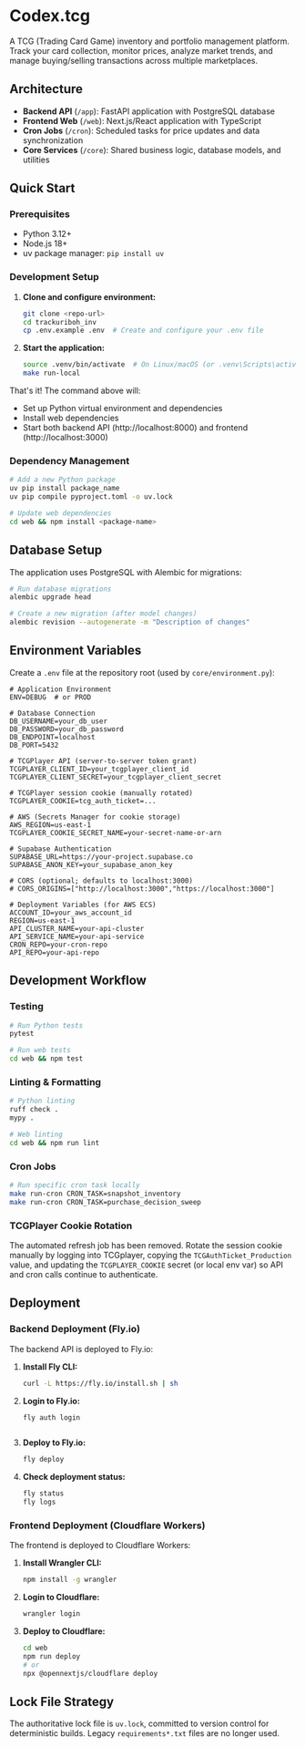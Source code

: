 # Codex.tcg

A TCG (Trading Card Game) inventory and portfolio management platform. Track your card collection, monitor prices, analyze market trends, and manage buying/selling transactions across multiple marketplaces.

## Architecture

- **Backend API** (`/app`): FastAPI application with PostgreSQL database
- **Frontend Web** (`/web`): Next.js/React application with TypeScript
- **Cron Jobs** (`/cron`): Scheduled tasks for price updates and data synchronization
- **Core Services** (`/core`): Shared business logic, database models, and utilities

## Quick Start

### Prerequisites

- Python 3.12+
- Node.js 18+
- uv package manager: `pip install uv`

### Development Setup

1. **Clone and configure environment:**

   ```bash
   git clone <repo-url>
   cd trackuriboh_inv
   cp .env.example .env  # Create and configure your .env file
   ```

2. **Start the application:**
   ```bash
   source .venv/bin/activate  # On Linux/macOS (or .venv\Scripts\activate on Windows)
   make run-local
   ```

That's it! The command above will:

- Set up Python virtual environment and dependencies
- Install web dependencies
- Start both backend API (http://localhost:8000) and frontend (http://localhost:3000)

### Dependency Management

```bash
# Add a new Python package
uv pip install package_name
uv pip compile pyproject.toml -o uv.lock

# Update web dependencies
cd web && npm install <package-name>
```

## Database Setup

The application uses PostgreSQL with Alembic for migrations:

```bash
# Run database migrations
alembic upgrade head

# Create a new migration (after model changes)
alembic revision --autogenerate -m "Description of changes"
```

## Environment Variables

Create a `.env` file at the repository root (used by `core/environment.py`):

```env
# Application Environment
ENV=DEBUG  # or PROD

# Database Connection
DB_USERNAME=your_db_user
DB_PASSWORD=your_db_password
DB_ENDPOINT=localhost
DB_PORT=5432

# TCGPlayer API (server-to-server token grant)
TCGPLAYER_CLIENT_ID=your_tcgplayer_client_id
TCGPLAYER_CLIENT_SECRET=your_tcgplayer_client_secret

# TCGPlayer session cookie (manually rotated)
TCGPLAYER_COOKIE=tcg_auth_ticket=...

# AWS (Secrets Manager for cookie storage)
AWS_REGION=us-east-1
TCGPLAYER_COOKIE_SECRET_NAME=your-secret-name-or-arn

# Supabase Authentication
SUPABASE_URL=https://your-project.supabase.co
SUPABASE_ANON_KEY=your_supabase_anon_key

# CORS (optional; defaults to localhost:3000)
# CORS_ORIGINS=["http://localhost:3000","https://localhost:3000"]

# Deployment Variables (for AWS ECS)
ACCOUNT_ID=your_aws_account_id
REGION=us-east-1
API_CLUSTER_NAME=your-api-cluster
API_SERVICE_NAME=your-api-service
CRON_REPO=your-cron-repo
API_REPO=your-api-repo
```

## Development Workflow

### Testing

```bash
# Run Python tests
pytest

# Run web tests
cd web && npm test
```

### Linting & Formatting

```bash
# Python linting
ruff check .
mypy .

# Web linting
cd web && npm run lint
```

### Cron Jobs

```bash
# Run specific cron task locally
make run-cron CRON_TASK=snapshot_inventory
make run-cron CRON_TASK=purchase_decision_sweep
```

### TCGPlayer Cookie Rotation

The automated refresh job has been removed. Rotate the session cookie manually by logging into TCGplayer, copying the `TCGAuthTicket_Production` value, and updating the `TCGPLAYER_COOKIE` secret (or local env var) so API and cron calls continue to authenticate.

## Deployment

### Backend Deployment (Fly.io)

The backend API is deployed to Fly.io:

1. **Install Fly CLI:**

   ```bash
   curl -L https://fly.io/install.sh | sh
   ```

2. **Login to Fly.io:**

   ```bash
   fly auth login
   ```

   ```

   ```

3. **Deploy to Fly.io:**

   ```bash
   fly deploy
   ```

4. **Check deployment status:**
   ```bash
   fly status
   fly logs
   ```

### Frontend Deployment (Cloudflare Workers)

The frontend is deployed to Cloudflare Workers:

1. **Install Wrangler CLI:**

   ```bash
   npm install -g wrangler
   ```

2. **Login to Cloudflare:**

   ```bash
   wrangler login
   ```

3. **Deploy to Cloudflare:**

   ```bash
   cd web
   npm run deploy
   # or
   npx @opennextjs/cloudflare deploy
   ```

## Lock File Strategy

The authoritative lock file is `uv.lock`, committed to version control for deterministic builds. Legacy `requirements*.txt` files are no longer used.
